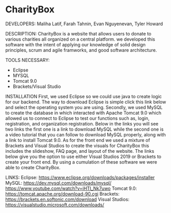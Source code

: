 # CharityBox

DEVELOPERS:
Maliha Latif, Farah Tahnin, Evan Nguyenevan, Tyler Howard

DESCRIPTION:
CharityBox is a website that allows users to donate to various charities all organized on a central
platform. we developed this software with the intent of applying our knowledge of solid
design principles, scrum and agile framworks, and good software architecture.

TOOLS NECESSARY:
* Eclipse
* MYSQL
* Tomcat 9.0
* Brackets/Visual Studio 

INSTALLATION
First, we used Eclipse so we could use java to create logic for our backend. The way to download Eclipse is simple click this link below and select the operating system you are using. Secondly, we used MySQL to create the database in which interacted with Apache Tomcat 9.0 which allowed us to connect to Eclipse to test our functions such as, login, registration, and organization registration. Below in the links you will see two links the first one is a link to download MySQL while the second one is a video tutorial that you can follow to download MySQL properly, along with a link to install Tomcat 9.0. As for the front end we used a mixture of Brackets and Visual Studios to create the visuals for CharityBox this includes the slideshow, FAQ page, and layout of the website. The links below give you the option to use either Visual Studios 2019 or Brackets to create your front end. By using a cumulation of these software we were able to create CharityBox.

LINKS:
Eclipse: https://www.eclipse.org/downloads/packages/installer
MySQL: https://dev.mysql.com/downloads/mysql/
https://www.youtube.com/watch?v=iHTI_Nk7uwo
Tomcat 9.0: https://tomcat.apache.org/download-90.cgi
Brackets: https://brackets.en.softonic.com/download
Visual Studios: https://visualstudio.microsoft.com/downloads/
